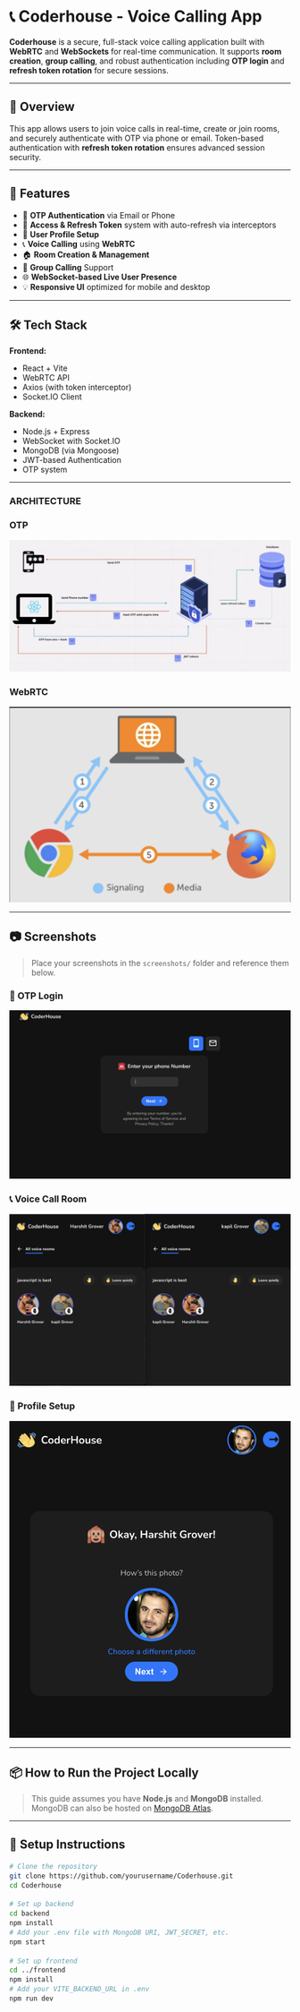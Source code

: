# 📞 Coderhouse - Voice Calling App

**Coderhouse** is a secure, full-stack voice calling application built with **WebRTC** and **WebSockets** for real-time communication. It supports **room creation**, **group calling**, and robust authentication including **OTP login** and **refresh token rotation** for secure sessions.

---

## 🚀 Overview

This app allows users to join voice calls in real-time, create or join rooms, and securely authenticate with OTP via phone or email. Token-based authentication with **refresh token rotation** ensures advanced session security.

---

## 🧩 Features

- 🔐 **OTP Authentication** via Email or Phone
- 🔄 **Access & Refresh Token** system with auto-refresh via interceptors
- 👤 **User Profile Setup**
- 📞 **Voice Calling** using **WebRTC**
- 🏠 **Room Creation & Management**
- 👥 **Group Calling** Support
- 🌐 **WebSocket-based Live User Presence**
- 💡 **Responsive UI** optimized for mobile and desktop

---

## 🛠️ Tech Stack

**Frontend:**
- React + Vite
- WebRTC API
- Axios (with token interceptor)
- Socket.IO Client

**Backend:**
- Node.js + Express
- WebSocket with Socket.IO
- MongoDB (via Mongoose)
- JWT-based Authentication
- OTP system

---
### ARCHITECTURE
### OTP
![OTP](./Otp-Architecture.png)

### WebRTC
![WebRTC](./WebRTC-Architecture.png)

---

## 📷 Screenshots

> Place your screenshots in the `screenshots/` folder and reference them below.

### 🔐 OTP Login
![OTP Login](./Otp.png)

### 📞 Voice Call Room
![Voice Call Room](./GroupCalling.png)

### 👤 Profile Setup
![Profile](./Profile.png)



---

## 📦 How to Run the Project Locally

> This guide assumes you have **Node.js** and **MongoDB** installed. MongoDB can also be hosted on [MongoDB Atlas](https://www.mongodb.com/cloud/atlas).

---

## 🔧 Setup Instructions

```bash
# Clone the repository
git clone https://github.com/yourusername/Coderhouse.git
cd Coderhouse

# Set up backend
cd backend
npm install
# Add your .env file with MongoDB URI, JWT_SECRET, etc.
npm start

# Set up frontend
cd ../frontend
npm install
# Add your VITE_BACKEND_URL in .env
npm run dev
